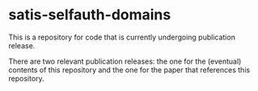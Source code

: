 # satis-selfauth-domains

This is a repository for code that is currently undergoing publication release.

There are two relevant publication releases: the one for the (eventual) contents of this repository and the one for the paper that references this repository.

